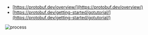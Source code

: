 - [https://protobuf.dev/overview/](https://protobuf.dev/overview/)
- [https://protobuf.dev/getting-started/gotutorial/](https://protobuf.dev/getting-started/gotutorial/)

<img src="https://protobuf.dev/images/protocol-buffers-concepts.png" alt="process">